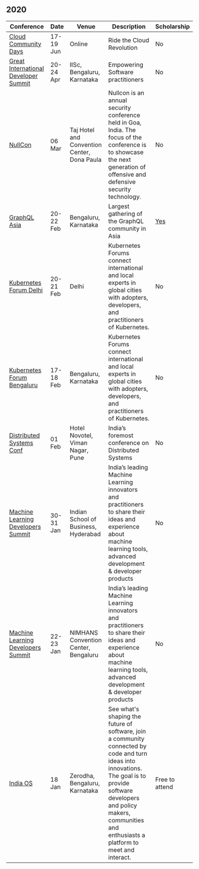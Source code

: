 ## 2020

| Conference | Date | Venue | Description | Scholarship |
|------------|------|-------|-------------|-------------|
| [Cloud Community Days](https://ccdays.konfhub.com/) | 17-19 Jun | Online | Ride the Cloud Revolution | No |
| [Great International Developer Summit](https://developersummit.com/india/) | 20-24 Apr | IISc, Bengaluru, Karnataka | Empowering Software practitioners | No |
| [NullCon](https://nullcon.net/website/goa-2020/cfp.php) | 06 Mar | Taj Hotel and Convention Center, Dona Paula | Nullcon is an annual security conference held in Goa, India. The focus of the conference is to showcase the next generation of offensive and defensive security technology. | No |
| [GraphQL Asia](https://www.graphql.asia/) | 20-22 Feb | Bengaluru, Karnataka | Largest gathering of the GraphQL community in Asia | [Yes](https://hasurahq.typeform.com/to/ukj62Q) |
| [Kubernetes Forum Delhi](https://events19.linuxfoundation.org/events/kubernetes-forum-delhi-2019/) | 20-21 Feb | Delhi | Kubernetes Forums connect international and local experts in global cities with adopters, developers, and practitioners of Kubernetes. | No |
| [Kubernetes Forum Bengaluru](https://events19.linuxfoundation.org/events/kubernetes-forum-bengaluru-2019/) | 17-18 Feb | Bengaluru, Karnataka | Kubernetes Forums connect international and local experts in global cities with adopters, developers, and practitioners of Kubernetes. | No |
| [Distributed Systems Conf](https://dsconf.in/) | 01 Feb | Hotel Novotel, Viman Nagar, Pune | India’s foremost conference on Distributed Systems | No |
| [Machine Learning Developers Summit](https://www.mlds.analyticsindiasummit.com/) | 30-31 Jan | Indian School of Business, Hyderabad | India’s leading Machine Learning innovators and practitioners to share their ideas and experience about machine learning tools, advanced development & developer products | No |
| [Machine Learning Developers Summit](https://www.mlds.analyticsindiasummit.com/) | 22-23 Jan | NIMHANS Convention Center, Bengaluru | India’s leading Machine Learning innovators and practitioners to share their ideas and experience about machine learning tools, advanced development & developer products | No |
| [India OS](https://indiaos.in/) | 18 Jan | Zerodha, Bengaluru, Karnataka | See what's shaping the future of software, join a community connected by code and turn ideas into innovations. The goal is to provide software developers and policy makers, communities and enthusiasts a platform to meet and interact. | Free to attend |
